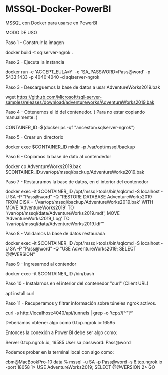 # MSSQL-Docker-PowerBI
MSSQL con Docker para usarse en PowerBI

MODO DE USO

Paso 1 - Construir la imagen

docker build -t sqlserver-ngrok .

Paso 2 - Ejecuta la instancia

docker run -e 'ACCEPT_EULA=Y' -e 'SA_PASSWORD=Pass@word' -p 5433:1433 -p 4040:4040 -d sqlserver-ngrok

Paso 3 - Descarguemos la base de datos a usar AdventureWorks2019.bak

wget https://github.com/Microsoft/sql-server-samples/releases/download/adventureworks/AdventureWorks2019.bak

Paso 4 - Obtenemos el id del contenedor. ( Para no estar copiando manualmente. )

CONTAINER_ID=$(docker ps -qf "ancestor=sqlserver-ngrok")

Paso 5 - Crear un directorio

docker exec $CONTAINER_ID mkdir -p /var/opt/mssql/backup

Paso 6 - Copiamos la base de dato al contendedor

docker cp AdventureWorks2019.bak $CONTAINER_ID:/var/opt/mssql/backup/AdventureWorks2019.bak

Paso 7 - Restauramos la base de datos, en el interior del contenedor

docker exec -it $CONTAINER_ID /opt/mssql-tools/bin/sqlcmd -S localhost -U SA -P "Pass@word" -Q "RESTORE DATABASE AdventureWorks2019 FROM DISK = '/var/opt/mssql/backup/AdventureWorks2019.bak' WITH MOVE 'AdventureWorks2019' TO '/var/opt/mssql/data/AdventureWorks2019.mdf', MOVE 'AdventureWorks2019_Log' TO '/var/opt/mssql/data/AdventureWorks2019.ldf'"

Paso 8 - Validamos la base de datos restaurada

docker exec -it $CONTAINER_ID /opt/mssql-tools/bin/sqlcmd -S localhost -U SA -P "Pass@word" -Q "USE AdventureWorks2019;  SELECT @@VERSION"

Paso 9 - Ingresamod al contendor

docker exec -it $CONTAINER_ID /bin/bash

Paso 10 - Instalamos en el interior del contenedor "curl" (Client URL)

apt install curl

Paso 11 - Recuperamos y filtrar información sobre túneles ngrok activos.

curl -s http://localhost:4040/api/tunnels | grep -o 'tcp://[^"]*'

Deberiamos obtener algo como 
0.tcp.ngrok.io:16585

Entonces la conexión a Power BI debe ser algo como:

Server	0.tcp.ngrok.io, 16585
User	sa
password:	Pass@word	

Podemos probar en la terminal local con algo como:

cbm@MacBookPro-10 data % mssql -u SA -p Pass@word -s 8.tcp.ngrok.io -port 18058
1> USE AdventureWorks2019;  SELECT @@VERSION
2> GO

